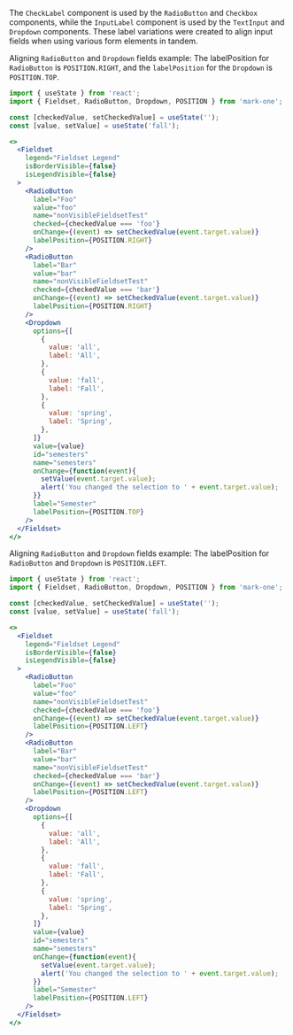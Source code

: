 The `CheckLabel` component is used by the `RadioButton` and `Checkbox` components, while the `InputLabel` component is used by the `TextInput` and `Dropdown` components. These label variations were created to align input fields when using various form elements in tandem.

Aligning `RadioButton` and `Dropdown` fields example: The labelPosition for `RadioButton` is `POSITION.RIGHT`, and the `labelPosition` for the `Dropdown` is `POSITION.TOP`.
```jsx
import { useState } from 'react';
import { Fieldset, RadioButton, Dropdown, POSITION } from 'mark-one';

const [checkedValue, setCheckedValue] = useState('');
const [value, setValue] = useState('fall');

<>
  <Fieldset
    legend="Fieldset Legend"
    isBorderVisible={false}
    isLegendVisible={false}
  >
    <RadioButton
      label="Foo"
      value="foo"
      name="nonVisibleFieldsetTest"
      checked={checkedValue === 'foo'}
      onChange={(event) => setCheckedValue(event.target.value)}
      labelPosition={POSITION.RIGHT}
    />
    <RadioButton
      label="Bar"
      value="bar"
      name="nonVisibleFieldsetTest"
      checked={checkedValue === 'bar'}
      onChange={(event) => setCheckedValue(event.target.value)}
      labelPosition={POSITION.RIGHT}
    />
    <Dropdown
      options={[
        {
          value: 'all',
          label: 'All',
        },
        {
          value: 'fall',
          label: 'Fall',
        },
        {
          value: 'spring',
          label: 'Spring',
        },
      ]}
      value={value}
      id="semesters"
      name="semesters"
      onChange={function(event){
        setValue(event.target.value);
        alert('You changed the selection to ' + event.target.value);
      }}
      label="Semester"
      labelPosition={POSITION.TOP}
    />
  </Fieldset>
</>
```

Aligning `RadioButton` and `Dropdown` fields example: The labelPosition for `RadioButton` and `Dropdown` is `POSITION.LEFT`.
```jsx
import { useState } from 'react';
import { Fieldset, RadioButton, Dropdown, POSITION } from 'mark-one';

const [checkedValue, setCheckedValue] = useState('');
const [value, setValue] = useState('fall');

<>
  <Fieldset
    legend="Fieldset Legend"
    isBorderVisible={false}
    isLegendVisible={false}
  >
    <RadioButton
      label="Foo"
      value="foo"
      name="nonVisibleFieldsetTest"
      checked={checkedValue === 'foo'}
      onChange={(event) => setCheckedValue(event.target.value)}
      labelPosition={POSITION.LEFT}
    />
    <RadioButton
      label="Bar"
      value="bar"
      name="nonVisibleFieldsetTest"
      checked={checkedValue === 'bar'}
      onChange={(event) => setCheckedValue(event.target.value)}
      labelPosition={POSITION.LEFT}
    />
    <Dropdown
      options={[
        {
          value: 'all',
          label: 'All',
        },
        {
          value: 'fall',
          label: 'Fall',
        },
        {
          value: 'spring',
          label: 'Spring',
        },
      ]}
      value={value}
      id="semesters"
      name="semesters"
      onChange={function(event){
        setValue(event.target.value);
        alert('You changed the selection to ' + event.target.value);
      }}
      label="Semester"
      labelPosition={POSITION.LEFT}
    />
  </Fieldset>
</>
```